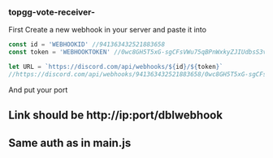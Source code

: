 ### topgg-vote-receiver-

First Create a new webhook in your server and paste it into 

```js
const id = 'WEBHOOKID' //941363432521883658
const token = 'WEBHOOKTOKEN' //0wc8GH5T5xG-sgCFsVWu75qBPnWxkyZJIUdbsS3vcXan627IcoYVOW0GtpXaUzvkNfQL

let URL = `https://discord.com/api/webhooks/${id}/${token}`
//https://discord.com/api/webhooks/941363432521883658/0wc8GH5T5xG-sgCFsVWu75qBPnWxkyZJIUdbsS3vcXan627IcoYVOW0GtpXaUzvkNfQL
```


And put your port 

## Link should be http://ip:port/dblwebhook
## Same auth as in main.js
